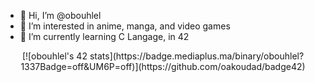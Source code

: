 - 👋 Hi, I’m @obouhlel
- 👀 I’m interested in anime, manga, and video games
- 🌱 I’m currently learning C Langage, in 42

<center> [![obouhlel's 42 stats](https://badge.mediaplus.ma/binary/obouhlel?1337Badge=off&UM6P=off)](https://github.com/oakoudad/badge42) </center>

<!---
obouhlel/obouhlel is a ✨ special ✨ repository because its `README.md` (this file) appears on your GitHub profile.
You can click the Preview link to take a look at your changes.
--->
